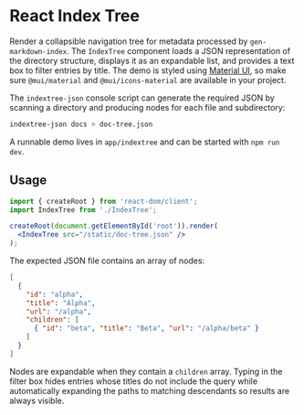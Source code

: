 # React Index Tree

Render a collapsible navigation tree for metadata processed by
`gen-markdown-index`. The `IndexTree` component loads a JSON
representation of the directory structure, displays it as an expandable
list, and provides a text box to filter entries by title. The demo is
styled using [Material UI](https://mui.com/), so make sure
`@mui/material` and `@mui/icons-material` are available in your project.

The `indextree-json` console script can generate the required JSON by
scanning a directory and producing nodes for each file and subdirectory:

```bash
indextree-json docs > doc-tree.json
```

A runnable demo lives in `app/indextree` and can be started with `npm run dev`.

## Usage

```jsx
import { createRoot } from 'react-dom/client';
import IndexTree from './IndexTree';

createRoot(document.getElementById('root')).render(
  <IndexTree src="/static/doc-tree.json" />
);
```

The expected JSON file contains an array of nodes:

```json
[
  {
    "id": "alpha",
    "title": "Alpha",
    "url": "/alpha",
    "children": [
      { "id": "beta", "title": "Beta", "url": "/alpha/beta" }
    ]
  }
]
```

Nodes are expandable when they contain a `children` array. Typing in the
filter box hides entries whose titles do not include the query while
automatically expanding the paths to matching descendants so results are
always visible.
